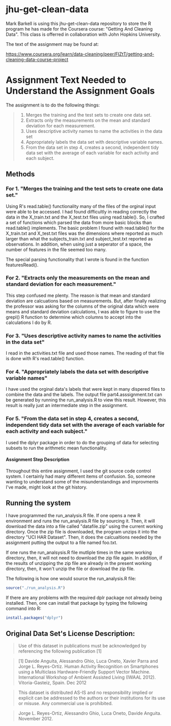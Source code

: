 # jhu-get-clean-data
Mark Barkell is using this jhu-get-clean-data repository to store the R program he has made for the Coursera course: "Getting And Cleaning Data".   This class is offerred in collaboration with John Hopkins University.

The text of the assignment may be found at:

https://www.coursera.org/learn/data-cleaning/peer/FIZtT/getting-and-cleaning-data-course-project


# Assignment Text Needed to Understand the Assignment Goals

The assignment is to do the following things:

> 1. Merges the training and the test sets to create one data set.
> 2. Extracts only the measurements on the mean and standard deviation for each measurement. 
> 3. Uses descriptive activity names to name the activities in the data set
> 4. Appropriately labels the data set with descriptive variable names. 
> 5. From the data set in step 4, creates a second, independent tidy data set with the average of each variable for each activity and each subject.

## Methods

### For 1. "Merges the training and the test sets to create one data set."

Using R's read.table() functionality many of the files of the orginal input were able to be accessed.    I had found difficultly in reading correctly the data in the X\_train.txt and the X\_test.txt files using read.table().   So, I crafted a set of functions which parsed the data from more basic blocks than read.table() implements.   The basic problem I found with read.table() for the X\_train.txt and X\_test.txt files was the dimensions where reported as much larger than what the subjects\_train.txt and subject\_test.txt reported as observations.   In addition, when using just a seperator of a space, the number of features in the file seemed too many.

The special parsing functionality that I wrote is found in the function featuresRead().

### For 2. "Extracts only the measurements on the mean and standard deviation for each measurement."

This step confused me plenty.  The reason is that mean and standard deviation are calcuations based on measurements.   But, after finally realizing the professor was asking for the columns of the original data which were means and standard deviation calculations, I was able to figure to use the grepl() R function to determine which columns to accept into the calculations I do by R.

### For 3. "Uses descriptive activity names to name the activities in the data set"

I read in the activities.txt file and used those names.  The reading of that file is done with R's read.table() function.

### For 4. "Appropriately labels the data set with descriptive variable names"

I have used the orginal data's labels that were kept in many dispered files to combine
the data and the labels.   The output file part4.asssignment.txt can be generated by running the run\_analysis.R to view this result.  However, this result is really just an intermediate step in the assignment.

### For 5. "From the data set in step 4, creates a second, independent tidy data set with the average of each variable for each activity and each subject."

I used the dplyr package in order to do the grouping of data for selecting subsets to run the arithmetic mean functionality.

#### Assignment Step Description

Throughout this entire assignment, I used the git source code control system.   I certainly had many different items of confusion.  So, someone wanting to understand some of the misunderstandings and improvments I've made, might look at the git history.

## Running the system

I have programmed the run\_analysis.R file.   If one opens a new R environment and runs the run\_analysis.R file by sourcing it.  Then, it will download the data into a file called "datafile.zip" using the current working directory.  Once the zip file is downloaded, the program unzips it into the directory "UCI HAR Dataset".   Then, it does the calcualtions needed by the assignment putting the output to a file named foo.txt.

If one runs the run\_analsysis.R file mutliple times in the same working directory, then, it will not need to download the zip file again.  In addition, if the results of unzipping the zip file are already in the present working directory, then, it won't unzip the file or download the zip file.

The following is how one would source the run\_analysis.R file:

```R
source("./run_analysis.R")
```

If there are any problems with the required dplr package not already being installed.  Then, one can install that package by typing the following command into R:

```R
install.packages("dplyr")
```


## Original Data Set's License Description:

> Use of this dataset in publications must be acknowledged by referencing the following publication [1] 

> [1] Davide Anguita, Alessandro Ghio, Luca Oneto, Xavier Parra and Jorge L. Reyes-Ortiz. Human Activity Recognition on Smartphones using a Multiclass Hardware-Friendly Support Vector Machine. International Workshop of Ambient Assisted Living (IWAAL 2012). Vitoria-Gasteiz, Spain. Dec 2012

> This dataset is distributed AS-IS and no responsibility implied or explicit can be addressed to the authors or their institutions for its use or misuse. Any commercial use is prohibited.

> Jorge L. Reyes-Ortiz, Alessandro Ghio, Luca Oneto, Davide Anguita. November 2012.

